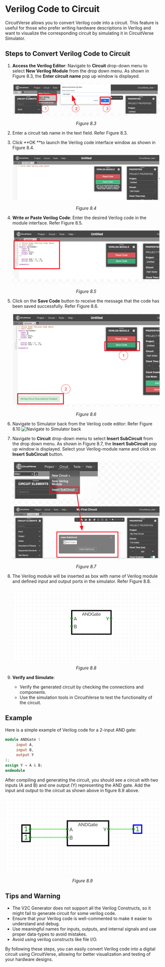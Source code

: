 # Verilog Code to Circuit

CircuitVerse allows you to convert Verilog code into a circuit. This feature is useful for those who prefer writing hardware descriptions in Verilog and want to visualize the corresponding circuit by simulating it in CircuitVerse Simulator.

## Steps to Convert Verilog Code to Circuit

1. **Access the Verilog Editor**:
Navigate to **Circuit** drop-down menu to select **New Verilog Module** from the drop down menu. As shown in Figure 8.3, the **Enter circuit name** pop up window is displayed.

    ![drawing](../images/img_chapter8/8.3.png)

    <div align="center"><em>Figure 8.3</em></div>

2. Enter a circuit tab name in the text field. Refer Figure 8.3.

3. Click **OK **to launch the Verilog code interface window as shown in Figure 8.4.

    ![drawing](../images/img_chapter8/8.4.png)

    <div align="center"><em>Figure 8.4</em></div>

4. **Write or Paste Verilog Code**:
Enter the desired Verilog code in the module interface. Refer Figure 8.5.

   ![drawing](../images/img_chapter8/8.5.png)

   <div align="center"><em>Figure 8.5</em></div>

5. Click on the **Save Code** button to receive the message that the code has been saved successfully. Refer Figure 8.6.

   ![drawing](../images/img_chapter8/8.6.png)

   <div align="center"><em>Figure 8.6</em></div>

6. Navigate to Simulator back from the Verilog code editor: Refer Figure 8.10
   ![Navigate to Simulator back](https://qph.cf2.quoracdn.net/main-qimg-955036fcebfdc7850b407ba95b4ba23d)

7. Navigate to **Circuit** drop-down menu to select **Insert SubCircuit** from the drop down menu. As shown in Figure 8.7, the **Insert SubCircuit** pop up window is displayed. Select your Verilog-module name and click on **Insert SubCircuit** button.

   ![drawing](../images/img_chapter8/8.7.png)

   <div align="center"><em>Figure 8.7</em></div>

8. The Verilog module will be inserted as box with name of Verilog module and defined input and output ports in the simulator. Refer Figure 8.8.

   ![drawing](../images/img_chapter8/8.8.png)

   <div align="center"><em>Figure 8.8</em></div>

9. **Verify and Simulate**:
    - Verify the generated circuit by checking the connections and components.
    - Use the simulation tools in CircuitVerse to test the functionality of the circuit.

## Example

Here is a simple example of Verilog code for a 2-input AND gate:

```verilog
module ANDGate (
     input A,
     input B,
     output Y
);
assign Y = A & B;
endmodule
```

After compiling and generating the circuit, you should see a circuit with two inputs (A and B) and one output (Y) representing the AND gate. Add the input and output to the circuit as shown above in figure 8.9 above.

   ![drawing](../images/img_chapter8/8.9.png)

   <div align="center"><em>Figure 8.9</em></div>

## Tips and Warning

- The V2C Generator does not support all the Verilog Constructs, so it might fail to generate circuit for some verilog code.
- Ensure that your Verilog code is well-commented to make it easier to understand and debug.
- Use meaningful names for inputs, outputs, and internal signals and use proper data-types to avoid mistakes.
- Avoid using verilog constructs like file I/O.

By following these steps, you can easily convert Verilog code into a digital circuit using CircuitVerse, allowing for better visualization and testing of your hardware designs.
